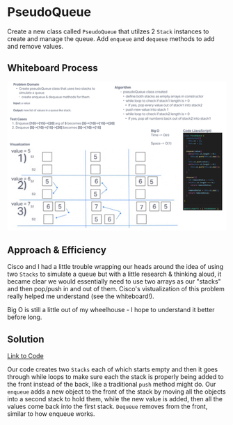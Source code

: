 # PseudoQueue

Create a new class called `PseudoQueue` that utilzes 2 `Stack` instances to create and manage the queue. Add `enqueue` and `dequeue` methods to add and remove values.

## Whiteboard Process

![Whiteboard11](./whiteboard11.png)

## Approach & Efficiency
<!-- What approach did you take? Why? What is the Big O space/time for this approach? -->

Cisco and I had a little trouble wrapping our heads around the idea of using two `Stacks` to simulate a queue but with a little research & thinking aloud, it became clear we would essentially need to use two arrays as our "stacks" and then pop/push in and out of them. Cisco's vistualization of this problem really helped me understand (see the whiteboard!).

Big O is still a little out of my wheelhouse - I hope to understand it better before long.

## Solution
<!-- Show how to run your code, and examples of it in action -->

[Link to Code](./index.js)

Our code creates two `Stacks` each of which starts empty and then it goes through while loops to make sure each the stack is properly being added to the front instead of the back, like a traditional `push` method might do. Our `enqueue` adds a new object to the front of the stack by moving all the objects into a second stack to hold them, while the new value is added, then all the values come back into the first stack. `Dequeue` removes from the front, similar to how enqueue works.
